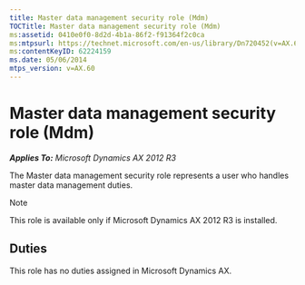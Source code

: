 ```yaml
---
title: Master data management security role (Mdm)
TOCTitle: Master data management security role (Mdm)
ms:assetid: 0410e0f0-8d2d-4b1a-86f2-f91364f2c0ca
ms:mtpsurl: https://technet.microsoft.com/en-us/library/Dn720452(v=AX.60)
ms:contentKeyID: 62224159
ms.date: 05/06/2014
mtps_version: v=AX.60
---
```


# Master data management security role (Mdm) 


_**Applies To:** Microsoft Dynamics AX 2012 R3_

The Master data management security role represents a user who handles master data management duties.


> [!NOTE]
> <P>This role is available only if Microsoft Dynamics AX 2012 R3 is installed.</P>



## Duties

This role has no duties assigned in Microsoft Dynamics AX.

  


